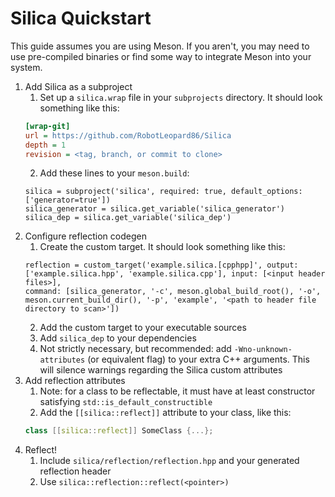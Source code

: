 # Silica Quickstart
This guide assumes you are using Meson. If you aren't, you may need to use pre-compiled binaries or find some way to integrate Meson into your system.  
1. Add Silica as a subproject  
    1. Set up a `silica.wrap` file in your `subprojects` directory. It should look something like this:
	```INI
	[wrap-git]
	url = https://github.com/RobotLeopard86/Silica
	depth = 1
	revision = <tag, branch, or commit to clone>
	```
	2. Add these lines to your `meson.build`:
	```Meson
	silica = subproject('silica', required: true, default_options: ['generator=true'])
	silica_generator = silica.get_variable('silica_generator')
	silica_dep = silica.get_variable('silica_dep')
	```  
2. Configure reflection codegen
	1. Create the custom target. It should look something like this:
	```Meson
	reflection = custom_target('example.silica.[cpphpp]', output: ['example.silica.hpp', 'example.silica.cpp'], input: [<input header files>], 
	command: [silica_generator, '-c', meson.global_build_root(), '-o', meson.current_build_dir(), '-p', 'example', '<path to header file directory to scan>'])
	```
	2. Add the custom target to your executable sources
	3. Add `silica_dep` to your dependencies
	4. Not strictly necessary, but recommended: add `-Wno-unknown-attributes` (or equivalent flag) to your extra C++ arguments. This will silence warnings regarding the Silica custom attributes
3. Add reflection attributes
	1. Note: for a class to be reflectable, it must have at least constructor satisfying `std::is_default_constructible`
	2. Add the `[[silica::reflect]]` attribute to your class, like this:
	```cpp
	class [[silica::reflect]] SomeClass {...};
	```
4. Reflect!
	1. Include `silica/reflection/reflection.hpp` and your generated reflection header
	2. Use `silica::reflection::reflect(<pointer>)`
